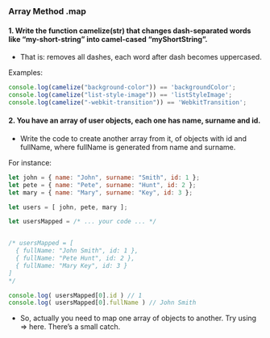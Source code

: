 ### Array Method .map

#### 1. Write the function camelize(str) that changes dash-separated words like “my-short-string” into camel-cased “myShortString”.

* That is: removes all dashes, each word after dash becomes uppercased.

Examples:
```js
console.log(camelize("background-color")) == 'backgroundColor';
console.log(camelize("list-style-image")) == 'listStyleImage';
console.log(camelize("-webkit-transition")) == 'WebkitTransition';
``` 

#### 2. You have an array of user objects, each one has name, surname and id.

* Write the code to create another array from it, of objects with id and fullName, where fullName is generated from name and surname.

For instance:
```js
let john = { name: "John", surname: "Smith", id: 1 };
let pete = { name: "Pete", surname: "Hunt", id: 2 };
let mary = { name: "Mary", surname: "Key", id: 3 };

let users = [ john, pete, mary ];

let usersMapped = /* ... your code ... */


/* usersMapped = [
  { fullName: "John Smith", id: 1 },
  { fullName: "Pete Hunt", id: 2 },
  { fullName: "Mary Key", id: 3 }
]
*/

console.log( usersMapped[0].id ) // 1
console.log( usersMapped[0].fullName ) // John Smith
``` 
* So, actually you need to map one array of objects to another. Try using => here. There’s a small catch.
